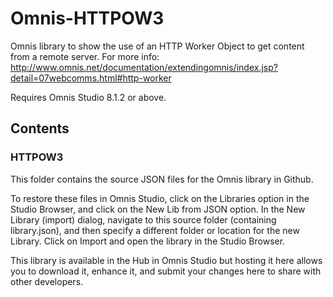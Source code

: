 # Omnis-HTTPOW3
Omnis library to show the use of an HTTP Worker Object to get content from a remote server.
For more info:
http://www.omnis.net/documentation/extendingomnis/index.jsp?detail=07webcomms.html#http-worker

Requires Omnis Studio 8.1.2 or above.

## Contents
### HTTPOW3
This folder contains the source JSON files for the Omnis library in Github. 

To restore these files in Omnis Studio, click on the Libraries option in the Studio Browser, and click on the New Lib from JSON option. In the New Library (import) dialog, navigate to this source folder (containing library.json), and then specify a different folder or location for the new Library. Click on Import and open the library in the Studio Browser. 

This library is available in the Hub in Omnis Studio but hosting it here allows you to download it, enhance it, and submit your changes here to share with other developers. 
